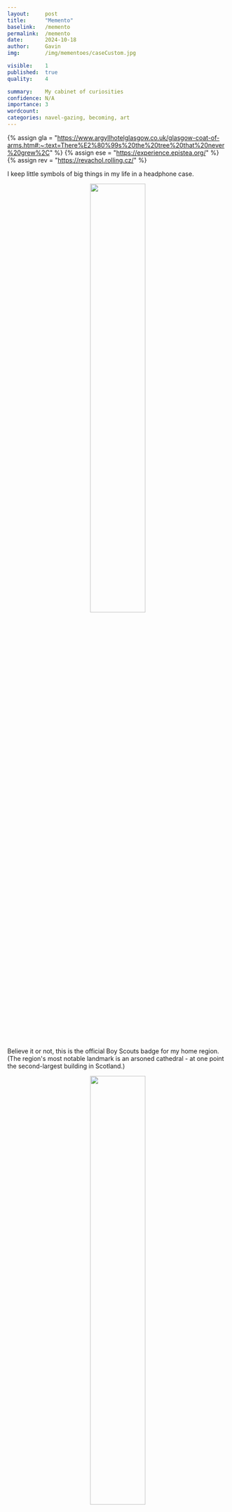 ```yaml
---
layout:     post
title:      "Memento"
baselink:   /memento
permalink:  /memento
date:       2024-10-18
author:     Gavin   
img:        /img/mementoes/caseCustom.jpg

visible:    1
published:  true
quality:    4

summary:    My cabinet of curiosities
confidence: N/A
importance: 3
wordcount:  
categories: navel-gazing, becoming, art
---
```


{%	assign gla = "https://www.argyllhotelglasgow.co.uk/glasgow-coat-of-arms.htm#:~:text=There%E2%80%99s%20the%20tree%20that%20never%20grew%2C"	%}
{%	assign ese = "https://experience.epistea.org/"	%}
{%	assign rev = "https://revachol.rolling.cz/"	%}


I keep little symbols of big things in my life in a headphone case.


<center>
<img width="50%" src="/img/mementoes/case.jpg" /><br>
</center>

Believe it or not, this is the official Boy Scouts badge for my home region. (The region's most notable landmark is an arsoned cathedral - at one point the second-largest building in Scotland.)
<center>
<img width="50%" src="/img/mementoes/moray.jpg" /><br>
</center>

A young dead friend.
<center>
<img width="50%" src="/img/mementoes/ru.jpg" /><br>
</center>
My first two degrees. (The <a href="{{gla}}">Glasgow one</a> is cut off a ceremonial teaspoon because the official merch sickens me.)
<center>
<img width="50%" src="/img/mementoes/uni.jpg" /><br>
</center>
My first girlfriend, who was completely nonfunctional in the morning until she'd had three cups of coffee.
<center>
<img width="50%" src="/img/mementoes/moka.jpg" /><br>
</center>

My first (anonymous) blog.
<center>
<img width="50%" src="/img/mementoes/snakes.jpg" /><br>
</center>

My second girlfriend, a sommelier.
<center>
<img width="50%" src="/img/mementoes/wine.jpg" /><br>
</center>

33 conference badges.
<center>
<img width="50%" src="/img/mementoes/badges.jpg" /><br>
</center>

This blog. I wanted a ringworld (see favicon) but of course the water here is on the wrong side.
<center>
<img width="50%" src="/img/mementoes/phlebas.jpg" /><br>
</center>

My time in corporate data science.
<center>
<img width="50%" src="/img/mementoes/data.jpg" /><br>
</center>


The best <a href="{{ese}}">event</a> I ever went to. Matches match the theme of creating fire.
<center>
<img width="50%" src="/img/mementoes/epistea.jpg" /><br>
</center>

Self-explanatory.
<center>
<img width="50%" src="/img/mementoes/ev.jpg" /><br>
</center>

A unit of currency from a terrible game.
<center>
<img width="50%" src="/img/mementoes/bead.jpg" /><br>
</center>

A gift from a sentimental friend.
<center>
<img width="50%" src="/img/mementoes/hero.jpg" /><br>
</center>


The FTX year.
<center>
<img width="50%" src="/img/mementoes/chip.jpg" /><br>
</center>

Thank-you notes from my students at ESPR.
<center>
<img width="50%" src="/img/mementoes/letters.jpg" /><br>
</center>

My first company.
<center>
<img width="50%" src="/img/mementoes/arb.jpg" /><br>
</center>


My first employee.
<center>
<img width="50%" src="/img/mementoes/kr.jpg" /><br>
</center>
A thank-you note from a coauthor.
<center>
<img width="50%" src="/img/mementoes/alex.jpg" /><br>
</center>

Archive of photographs.
<center>
<img width="50%" src="/img/mementoes/photos.jpg" /><br>
</center>

My character in my first <a href="{{rev}}">larp</a>.
<center>
<img width="50%" src="/img/mementoes/sam.jpg" /><br>
</center>

My doctoral sword.
<center>
<img width="100%" src="/img/mementoes/sword.jpg" /><br>
</center>

<center>
<img width="50%" src="/img/mementoes/inscrip.jpg" /><br>
</center>


My academic life: 
<center>
<img width="50%" src="/img/mementoes/aca.jpg" /><br>
</center>

<br><br>